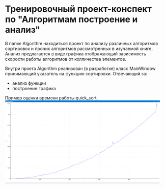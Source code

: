# Тренировочный проект-конспект по "Алгоритмам построение и анализ"

В папке Algorithm находиться проект по анализу различных алгоритмов сортировок и прочих алгоритмов рассмотренных в изучаемой книге. Анализ предлагается в виде графика отображающий зависимость скорости работы алгоритмов от колличества элементов.  

Внутри проета Algorithm реализован (в разработке) класс MainWindow принимающий указатель на функцию сортировки.
Отвечающий за:
* анализ функции
* построение графика

Пример оценки времени работы quick_sort.  
![Оценка времени работы](./img/example1.png)
